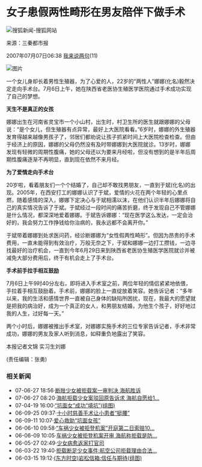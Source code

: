 # 女子患假两性畸形在男友陪伴下做手术

![搜狐新闻-搜狐网站](https://images.sohu.com/uiue/sohu_logo/2006/news_logo3.gif)

来源：三秦都市报

2007年07月07日06:38 [我来说两句](https://comment2.news.sohu.com/viewcomments.action?id=250944171)(11) 

![图片](https://photocdn.sohu.com/20061228/Img247322119.gif)

一个女儿身却长着男性生殖器，为了心爱的人，22岁的“两性人”娜娜(化名)毅然决定走向手术台。7月6日上午，她在陕西省老医协生殖医学医院通过手术成功实现了自己的梦想。

**天生不是真正的女孩**

娜娜出生在河南省灵宝市一个小山村，出生时，村卫生所的医生就跟娜娜的父母说：“是个女儿，但生殖器有点异常，最好上大医院看看。”6岁时，娜娜的外生殖器发育得越来越像男孩子了，邻居们都劝说让孩子抓紧时间上大医院检查检查。但由于经济上的原因，娜娜的父母仍然没有及时带娜娜到大医院就诊。13岁时，娜娜发现有轻微的周期性腹痛，她的父母还以为要来月经啦，但没有想到的是半年后周期性腹痛逐渐不再明显，直到现在依然不来月经。

**为了爱情走向手术台**

20岁啦，看着朋友们一个个结婚了，自己却不敢找男朋友，一直到于斌(化名)的出现。2005年，在西安打工的娜娜认识了于斌，爱情的火花在两个年轻的心里点燃，随着感情的深入，娜娜下定决心与于斌相濡以沫，在他们认识半年后娜娜将自己的真实情况告诉了于斌。于斌经过一段时间的痛苦折磨，终于发现自己不管娜娜是什么情况，都深深地爱着娜娜。于斌告诉娜娜：“现在医学这么发达，一定会治好的，我会努力工作挣钱给你治病的，我永远都不会离开你。”

于斌带着娜娜到处求医问药，经诊断娜娜为“女性假两性畸形”。但因为昂贵的手术费用，一直未能得到有效治疗，万般无奈之下，于斌和娜娜一边打工攒钱，一边寻找最好的治疗机会，一直到今年6月29日来到陕西省老医协生殖医学医院就诊并被减免大部分费用后，终于有机会走上了手术台。

**手术前手拉手相互鼓励**

7月6日上午9时40分左右，即将进入手术室之前，两位年轻的情侣紧紧地依偎，手拉着手相互鼓励着。手术前，娜娜的脸上一直绽放着笑容。她告诉记者：“多年以来，我的生活和感情世界一直被自己身体的缺陷所困扰，现在，我最大的愿望就是把我的病治好，成为一个真正的女人，和男朋友结婚，为他生个孩子，好好地过我的人生，过好每一天。”

两个小时后，娜娜被推出手术室，对娜娜实施手术的三位专家告诉记者，手术非常成功，娜娜的男友及家人听到消息，如释重负地露出了笑容。

本报记者文锦 实习生刘娜

(责任编辑：张勇)

### 相关新闻

- 07-06-27 18:56·[断肢少女被拒载案一审判决 海航胜诉](https://news.sohu.com/20070627/n250799594.shtml)
- 07-06-27 08:20·[海航拒载少女案驳回原告诉求 海航自愿给1...](https://news.sohu.com/20070627/n250785080.shtml)
- 07-04-19 16:00·[“坑面女”成功“填坑”(组图)](https://news.sohu.com/20070419/n249555357.shtml)
- 06-09-25 09:37·[十小时慈善手术让小患者“挺腰”](https://news.sohu.com/20060925/n245517718.shtml)
- 06-09-11 10:07·[爱心救助“坑面女孩”](https://news.sohu.com/20060911/n245270111.shtml)
- 06-06-10 09:58·[“车祸少女被拒登机案”开庭第二日索赔10...](https://news.sohu.com/20060610/n243659202.shtml)
- 06-06-09 10:05·[车祸少女被拒登机案开审 海航称拒载是防...](https://news.sohu.com/20060609/n243643720.shtml)
- 06-05-27 02:49·[少女病愈返家打官司](https://news.sohu.com/20060527/n243432973.shtml)
- 06-03-22 19:40·[拒载断足少女事件:航空公司拒载理由合法...](https://news.sohu.com/20060322/n242422003.shtml)
- 06-03-15 19:12·[(东方时空)岩松信箱:信任与期待(组图)](https://news.sohu.com/20060315/n242310289.shtml)